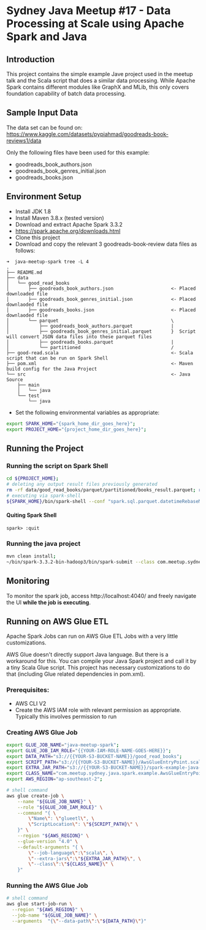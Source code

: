 # Sydney Java Meetup #17 - Data Processing at Scale using Apache Spark and Java

## Introduction

This project contains the simple example Jave project used in the meetup talk and the Scala script that does a similar data processing.
While Apache Spark contains different modules like GraphX and MLib, this only covers foundation capability of batch data processing. 

## Sample Input Data
The data set can be found on:
https://www.kaggle.com/datasets/pypiahmad/goodreads-book-reviews1/data

Only the following files have been used for this example:
* goodreads_book_authors.json
* goodreads_book_genres_initial.json
* goodreads_books.json

## Environment Setup
* Install JDK 1.8
* Install Maven 3.8.x (tested version)
* Download and extract Apache Spark 3.3.2
 * https://spark.apache.org/downloads.html
* Clone this project
* Download and copy the relevant 3 goodreads-book-review data files as follows:

```
➜  java-meetup-spark tree -L 4
.
├── README.md
├── data
│   └── good_read_books
│       ├── goodreads_book_authors.json                     <- Placed downloaded file
│       ├── goodreads_book_genres_initial.json              <- Placed downlaoded file
│       ├── goodreads_books.json                            <- Placed downlaoded file
│       └── parquet                                         \ 
│           ├── goodreads_book_authors.parquet              | 
│           ├── goodreads_book_genres_initial.parquet       }  Script will convert JSON data files into these parquet files
│           ├── goodreads_books.parquet                     |
│           └── partitioned                                 / 
├── good-read.scala                                         <- Scala script that can be run on Spark Shell
├── pom.xml                                                 <- Maven build config for the Java Project
└── src                                                     <- Java Source
    ├── main
    │   └── java
    └── test
        └── java
```

* Set the following environmental variables as appropriate:

``` sh
export SPARK_HOME="{spark_home_dir_goes_here}";
export PROJECT_HOME="{project_home_dir_goes_here}";
```

## Running the Project

### Running the script on Spark Shell

``` sh
cd ${PROJECT_HOME};
# deleting any output result files previously generated
rm -rf data/good_read_books/parquet/partitioned/books_result.parquet; rm -rf data/good_read_books/parquet/books_result.parquet; # If exists. Regarding subsequent executions...
# executing via spark-shell
${SPARK_HOME}/bin/spark-shell --conf "spark.sql.parquet.datetimeRebaseModeInWrite=CORRECTED" --driver-memory=4G -i "${PROJECT_HOME}/good-read.scala";
```
#### Quiting Spark Shell

```
spark> :quit
```
### Running the java project

``` sh
mvn clean install;
~/bin/spark-3.3.2-bin-hadoop3/bin/spark-submit --class com.meetup.sydney.java.spark.example.App --master local target/spark-example-java-1.0-SNAPSHOT.jar;
```

## Monitoring
To monitor the spark job, access http://localhost:4040/ and freely navigate the UI __while the job is executing__.

## Running on AWS Glue ETL
Apache Spark Jobs can run on AWS Glue ETL Jobs with a very little customizations.

AWS Glue doesn't directly support Java language. But there is a workaround for this. You can compile your Java Spark project and call it by a tiny Scala Glue script.
This project has necessary customizations to do that (including Glue related dependencies in pom.xml).

### Prerequisites:
* AWS CLI V2
* Create the AWS IAM role with relevant permission as appropriate. Typically this involves permission to run 

### Creating AWS Glue Job
``` sh
export GLUE_JOB_NAME="java-meetup-spark";
export GLUE_JOB_IAM_ROLE="{{YOUR-IAM-ROLE-NAME-GOES-HERE}}";
export DATA_PATH="s3://{{YOUR-S3-BUCKET-NAME}}/good_read_books";
export SCRIPT_PATH="s3://{{YOUR-S3-BUCKET-NAME}}/AwsGlueEntryPoint.scala";
export EXTRA_JAR_PATH="s3://{{YOUR-S3-BUCKET-NAME}}/spark-example-java-1.0-SNAPSHOT.jar";
export CLASS_NAME="com.meetup.sydney.java.spark.example.AwsGlueEntryPoint";
export AWS_REGION="ap-southeast-2";

# shell command
aws glue create-job \
    --name "${GLUE_JOB_NAME}" \
    --role "${GLUE_JOB_IAM_ROLE}" \
    --command "{ \
        \"Name\": \"glueetl\", \
        \"ScriptLocation\": \"${SCRIPT_PATH}\" \
    }" \
    --region "${AWS_REGION}" \
    --glue-version "4.0" \
    --default-arguments "{ \
        \"--job-language\":\"scala\", \
        \"--extra-jars\":\"${EXTRA_JAR_PATH}\", \
        \"--class\":\"${CLASS_NAME}\" \
    }"
```

### Running the AWS Glue Job
``` sh
# shell command
aws glue start-job-run \
  --region "${AWS_REGION}" \
  --job-name "${GLUE_JOB_NAME}" \
  --arguments  "{\"--data-path\":\"${DATA_PATH}\"}"
```

